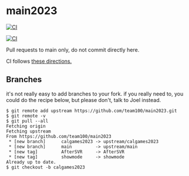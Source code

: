 # main2023

[![CI](https://github.com/Team100/main2023/actions/workflows/main.yml/badge.svg)](https://github.com/Team100/main2023/actions/workflows/main.yml)

[![CI](https://github.com/Team100/main2023/actions/workflows/vision.yml/badge.svg)](https://github.com/Team100/main2023/actions/workflows/vision.yml)

Pull requests to main only, do not commit directly here.

CI follows [these directions.](https://docs.wpilib.org/en/stable/docs/software/advanced-gradlerio/robot-code-ci.html)

## Branches

it's not really easy to add branches to your fork.  if you really need to, you could do the recipe below, but please don't, talk to Joel instead.

```
$ git remote add upstream https://github.com/team100/main2023.git
$ git remote -v
$ git pull --all
Fetching origin
Fetching upstream
From https://github.com/team100/main2023
 * [new branch]      calgames2023 -> upstream/calgames2023
 * [new branch]      main         -> upstream/main
 * [new tag]         AfterSVR     -> AfterSVR
 * [new tag]         showmode     -> showmode
Already up to date.
$ git checkout -b calgames2023

```
